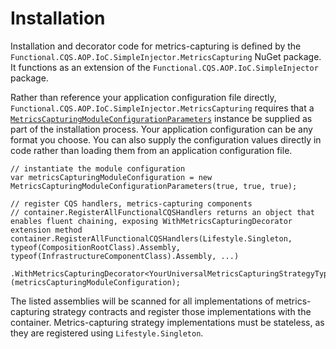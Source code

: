 # Installation

Installation and decorator code for metrics-capturing is defined by the `Functional.CQS.AOP.IoC.SimpleInjector.MetricsCapturing` NuGet package.  It functions as an extension of the `Functional.CQS.AOP.IoC.SimpleInjector` package.

Rather than reference your application configuration file directly, `Functional.CQS.AOP.IoC.SimpleInjector.MetricsCapturing` requires that a [`MetricsCapturingModuleConfigurationParameters`](../../../src/Functional.CQS.AOP.IoC.SimpleInjector.MetricsCapturing/Configuration/MetricsCapturingModuleConfigurationParameters.cs) instance be supplied as part of the installation process.  Your application configuration can be any format you choose.  You can also supply the configuration values directly in code rather than loading them from an application configuration file.

```
// instantiate the module configuration
var metricsCapturingModuleConfiguration = new MetricsCapturingModuleConfigurationParameters(true, true, true);

// register CQS handlers, metrics-capturing components
// container.RegisterAllFunctionalCQSHandlers returns an object that enables fluent chaining, exposing WithMetricsCapturingDecorator extension method
container.RegisterAllFunctionalCQSHandlers(Lifestyle.Singleton, typeof(CompositionRootClass).Assembly, typeof(InfrastructureComponentClass).Assembly, ...)
	.WithMetricsCapturingDecorator<YourUniversalMetricsCapturingStrategyType>(metricsCapturingModuleConfiguration);
```

The listed assemblies will be scanned for all implementations of metrics-capturing strategy contracts and register those implementations with the container.  Metrics-capturing strategy implementations must be stateless, as they are registered using `Lifestyle.Singleton`.